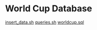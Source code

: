 # World Cup Database

[insert_data.sh](insert_data.sh)
[queries.sh](queries.sh)
[worldcup.sql](worldcup.sql)
